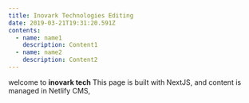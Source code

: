 ```yaml
---
title: Inovark Technologies Editing
date: 2019-03-21T19:31:20.591Z
contents:
  - name: name1
    description: Content1
  - name: name2
    description: Content2
---
```

welcome to **inovark tech** This page is built with NextJS, and content is managed in Netlify CMS,